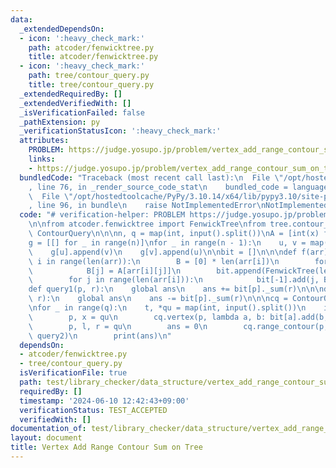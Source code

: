 ```yaml
---
data:
  _extendedDependsOn:
  - icon: ':heavy_check_mark:'
    path: atcoder/fenwicktree.py
    title: atcoder/fenwicktree.py
  - icon: ':heavy_check_mark:'
    path: tree/contour_query.py
    title: tree/contour_query.py
  _extendedRequiredBy: []
  _extendedVerifiedWith: []
  _isVerificationFailed: false
  _pathExtension: py
  _verificationStatusIcon: ':heavy_check_mark:'
  attributes:
    PROBLEM: https://judge.yosupo.jp/problem/vertex_add_range_contour_sum_on_tree
    links:
    - https://judge.yosupo.jp/problem/vertex_add_range_contour_sum_on_tree
  bundledCode: "Traceback (most recent call last):\n  File \"/opt/hostedtoolcache/PyPy/3.10.14/x64/lib/pypy3.10/site-packages/onlinejudge_verify/documentation/build.py\"\
    , line 76, in _render_source_code_stat\n    bundled_code = language.bundle(\n\
    \  File \"/opt/hostedtoolcache/PyPy/3.10.14/x64/lib/pypy3.10/site-packages/onlinejudge_verify/languages/python.py\"\
    , line 96, in bundle\n    raise NotImplementedError\nNotImplementedError\n"
  code: "# verification-helper: PROBLEM https://judge.yosupo.jp/problem/vertex_add_range_contour_sum_on_tree\n\
    \n\nfrom atcoder.fenwicktree import FenwickTree\nfrom tree.contour_query import\
    \ ContourQuery\n\n\nn, q = map(int, input().split())\nA = [int(x) for x in input().split()]\n\
    g = [[] for _ in range(n)]\nfor _ in range(n - 1):\n    u, v = map(int, input().split())\n\
    \    g[u].append(v)\n    g[v].append(u)\n\nbit = []\n\n\ndef f(arr):\n    for\
    \ i in range(len(arr)):\n        B = [0] * len(arr[i])\n        for j in range(len(arr[i])):\n\
    \            B[j] = A[arr[i][j]]\n        bit.append(FenwickTree(len(arr[i])))\n\
    \        for j in range(len(arr[i])):\n            bit[-1].add(j, B[j])\n\n\n\
    def query1(p, r):\n    global ans\n    ans += bit[p]._sum(r)\n\n\ndef query2(p,\
    \ r):\n    global ans\n    ans -= bit[p]._sum(r)\n\n\ncq = ContourQuery(g, f)\n\
    \nfor _ in range(q):\n    t, *qu = map(int, input().split())\n    if t == 0:\n\
    \        p, x = qu\n        cq.vertex(p, lambda a, b: bit[a].add(b, x))\n    else:\n\
    \        p, l, r = qu\n        ans = 0\n        cq.range_contour(p, l, r, query1,\
    \ query2)\n        print(ans)\n"
  dependsOn:
  - atcoder/fenwicktree.py
  - tree/contour_query.py
  isVerificationFile: true
  path: test/library_checker/data_structure/vertex_add_range_contour_sum_on_tree.test.py
  requiredBy: []
  timestamp: '2024-06-10 12:42:43+09:00'
  verificationStatus: TEST_ACCEPTED
  verifiedWith: []
documentation_of: test/library_checker/data_structure/vertex_add_range_contour_sum_on_tree.test.py
layout: document
title: Vertex Add Range Contour Sum on Tree
---
```

